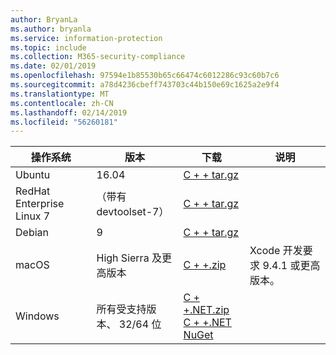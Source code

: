 ```yaml
---
author: BryanLa
ms.author: bryanla
ms.service: information-protection
ms.topic: include
ms.collection: M365-security-compliance
ms.date: 02/01/2019
ms.openlocfilehash: 97594e1b85530b65c66474c6012286c93c60b7c6
ms.sourcegitcommit: a78d4236cbeff743703c44b150e69c1625a2e9f4
ms.translationtype: MT
ms.contentlocale: zh-CN
ms.lasthandoff: 02/14/2019
ms.locfileid: "56260181"
---
```

| 操作系统 | 版本 | 下载 | 说明 |
|------------------|----------|----------|--------|
| Ubuntu  |  16.04 | [C + + tar.gz](https://aka.ms/mipsdkbinaries) | |
| RedHat Enterprise Linux 7 | （带有 devtoolset-7） | [C + + tar.gz](https://aka.ms/mipsdkbinaries) | |
| Debian  | 9 | [C + + tar.gz](https://aka.ms/mipsdkbinaries) | |
| macOS   | High Sierra 及更高版本 | [C + +.zip](https://aka.ms/mipsdkbinaries) | Xcode 开发要求 9.4.1 或更高版本。 |
| Windows | 所有受支持版本、 32/64 位 | [C + +.NET.zip](https://aka.ms/mipsdkbinaries)<br>[C + +.NET NuGet](https://www.nuget.org/packages?q=Microsoft.InformationProtection) | |

